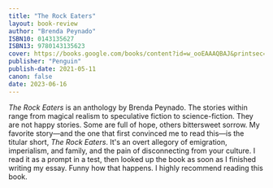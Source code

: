 ```yaml
---
title: "The Rock Eaters"
layout: book-review
author: "Brenda Peynado"
ISBN10: 0143135627
ISBN13: 9780143135623
cover: https://books.google.com/books/content?id=w_ooEAAAQBAJ&printsec=frontcover&img=1&zoom=1&edge=curl&source=gbs_api
publisher: "Penguin"
publish-date: 2021-05-11
canon: false
date: 2023-06-16
---
```

*The Rock Eaters* is an anthology by Brenda Peynado.
The stories within range from magical realism to speculative fiction to science-fiction.
They are not happy stories.
Some are full of hope, others bittersweet sorrow.
My favorite story—and the one that first convinced me to read this—is the titular short, *The Rock Eaters*.
It's an overt allegory of emigration, imperialism, and family, and the pain of disconnecting from your culture.
I read it as a prompt in a test, then looked up the book as soon as I finished writing my essay.
Funny how that happens.
I highly recommend reading this book.